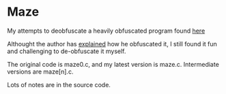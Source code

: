 Maze
====

My attempts to deobfuscate a heavily obfuscated program found [here](http://tromp.github.io/pearls.html)

Althought the author has [explained](http://tromp.github.io/maze.html) how he obfuscated it, I still found it fun and challenging to de-obfuscate it myself.

The original code is maze0.c, and my latest version is maze.c. Intermediate versions are maze[n].c.

Lots of notes are in the source code.

